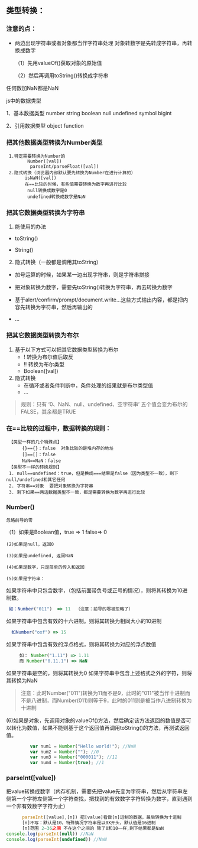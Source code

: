 

## 类型转换：

### 注意的点：
+ 两边出现字符串或者对象都当作字符串处理
 对象转数字是先转成字符串，再转换成数字

  （1）先用valueOf()获取对象的原始值

  （2）然后再调用toString()转换成字符串

任何数加NaN都是NaN

js中的数据类型

 1、基本数据类型
         number string boolean null undefined symbol bigint

  2、引用数据类型
        object function   
### 把其他数据类型转换为Number类型
     1.特定需要转换为Number的
            Number([val])
             parseInt/parseFloat([val])
     2.隐式转换（浏览器内部默认要先转换为Number在进行计算的）
           isNaN([val])
           在==比较的时候，有些值需要转换为数字再进行比较
            null转换成数字是0
            undefined转换成数字是NaN
### 把其它数据类型转换为字符串

 1. 能使用的办法

   + toString()

   + String()
 2. 隐式转换（一般都是调用其toString）

 + 加号运算的时候，如果某一边出现字符串，则是字符串拼接

 + 把对象转换为数字，需要先toString()转换为字符串，再去转换为数字

 + 基于alert/confirm/prompt/document.write...这些方式输出内容，都是把内容先转换为字符串，然后再输出的

 + ...


  ### 把其它数据类型转换为布尔
 1. 基于以下方式可以把其它数据类型转换为布尔
      + ! 转换为布尔值后取反
      + !! 转换为布尔类型
      + Boolean([val])
2. 隐式转换
     + 在循环或者条件判断中，条件处理的结果就是布尔类型值
     + ...

> 规则：只有 ‘0、NaN、null、undefined、空字符串’ 五个值会变为布尔的FALSE，其余都是TRUE
     
  ### 在==比较的过程中，数据转换的规则：
  ```
   【类型一样的几个特殊点】
        {}=={}：false  对象比较的是堆内存的地址
        []==[]：false
        NaN==NaN：false
   【类型不一样的转换规则】
   1. null==undefined：true，但是换成===结果是false（因为类型不一致），剩下null/undefined和其它任何
   2. 字符串==对象  要把对象转换为字符串
   3. 剩下如果==两边数据类型不一致，都是需要转换为数字再进行比较
 ```  
### Number()
    忽略前导的零
   （1）如果是Boolean值，true => 1  false=> 0

    (2)如果是null，返回0

    (3)如果是undefined, 返回NaN

    (4)如果是数字，只是简单的传入和返回

    (5)如果是字符串：

如果字符串中只包含数字，（包括前面带负号或正号的情况），则将其转换为10进制数。
 ```js
  如：Number("011")  => 11  （注意：前导的零被忽略了）  
```  
如果字符串中包含有效的十六进制。则将其转换为相同大小的10进制
```js
  如Number("oxf") => 15  
```  
如果字符串中包含有效的浮点格式，则将其转换为对应的浮点数值
```js
     如： Number("1.11") => 1.11  
     而 Number("0.11.1") => NaN
```     
如果字符串是空的，则将其转换为0
如果字符串中包含上述格式之外的字符，则将其转换为NaN

> 注意：此时Number("011")转换为11而不是9，此时的"011"被当作十进制而不是八进制，而Number(011)则等于9，此时的011则是被当作八进制转换为十进制

   (6)如果是对象，先调用对象的valueOf()方法，然后确定该方法返回的数值是否可以转化为数值，如果不能则基于这个返回值再调用toString()的方法，再测试返回值。
   ```js
            var num1 = Number("Hello world!"); //NaN
            var num2 = Number(""); //0
            var num3 = Number("000011"); //11
            var num4 = Number(true); //1
```
### parseInt([value]) 
把value转换成数字（内存机制，需要先把value先变为字符串，然后从字符串左侧第一个字符左侧第一个字符查找，把找到的有效数字字符转换为数字，直到遇到一个非有效数字字符为止）
```js
      parseInt([value],[n]) 把[value]看做[n]进制的数据，最后转换为十进制
      [n]不写：默认是10，特殊情况字符串是以0X开头，默认值是16进制
      [n]范围 2~36之间 不在这个之间的 除了0和10一样,剩下结果都是NaN
console.log(parseInt(null)) //NaN
console.log(parseInt(undefined)) //NaN
```


